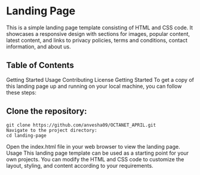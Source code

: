 # Landing Page
This is a simple landing page template consisting of HTML and CSS code. It showcases a responsive design with sections for images, popular content, latest content, and links to privacy policies, terms and conditions, contact information, and about us.

## Table of Contents
Getting Started
Usage
Contributing
License
Getting Started
To get a copy of this landing page up and running on your local machine, you can follow these steps:

## Clone the repository:
```
git clone https://github.com/anvesha09/OCTANET_APRIL.git
Navigate to the project directory:
cd landing-page
```
Open the index.html file in your web browser to view the landing page.
Usage
This landing page template can be used as a starting point for your own projects. You can modify the HTML and CSS code to customize the layout, styling, and content according to your requirements.

